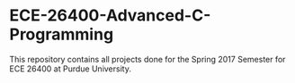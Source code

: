 # ECE-26400-Advanced-C-Programming
This repository contains all projects done for the Spring 2017 Semester for ECE 26400 at Purdue University.
